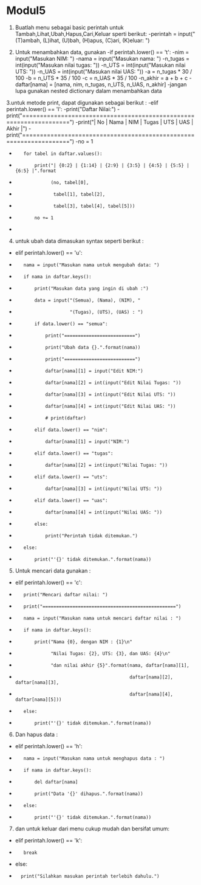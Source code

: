 # Modul5
1. Buatlah menu sebagai basic perintah untuk Tambah,Lihat,Ubah,Hapus,Cari,Keluar sperti berikut:
-perintah = input("(T)ambah, (L)ihat, (U)bah, (H)apus, (C)ari, (K)eluar: ")

2. Untuk menambahkan data, gunakan
-if perintah.lower() == 't':
-nim = input("Masukan NIM: ")
-nama = input("Masukan nama: ")
-n_tugas = int(input("Masukan nilai tugas: "))
-n_UTS = int(input("Masukan nilai UTS: "))
-n_UAS = int(input("Masukan nilai UAS: "))
-a = n_tugas * 30 / 100
-b = n_UTS * 35 / 100
-c = n_UAS * 35 / 100
-n_akhir = a + b + c
-daftar[nama] = [nama, nim, n_tugas, n_UTS, n_UAS, n_akhir]
-jangan lupa gunakan nested dictionary dalam menambahkan data

3.untuk metode print, dapat digunakan sebagai berikut : 
-elif perintah.lower() == 'l':
-print("Daftar Nilai:")
-print("===================================================================")
-print("| No |      Nama      |    NIM    | Tugas |  UTS  |  UAS  | Akhir |")
-print("===================================================================")
-no = 1
-        for tabel in daftar.values():
-            print("| {0:2} | {1:14} | {2:9} | {3:5} | {4:5} | {5:5} | {6:5} |".format
-                  (no, tabel[0],
-                   tabel[1], tabel[2],
-                   tabel[3], tabel[4], tabel[5]))
-            no += 1
-
4. untuk ubah data dimasukan syntax seperti berikut : 
-    elif perintah.lower() == 'u':
-        nama = input("Masukan nama untuk mengubah data: ")
-        if nama in daftar.keys():
-            print("Masukan data yang ingin di ubah :")
-            data = input("(Semua), (Nama), (NIM), "
-                         "(Tugas), (UTS), (UAS) : ")
-            if data.lower() == "semua":
-                print("==========================")
-                print("Ubah data {}.".format(nama))
-                print("==========================")
-                daftar[nama][1] = input("Edit NIM:")
-                daftar[nama][2] = int(input("Edit Nilai Tugas: "))
-                daftar[nama][3] = int(input("Edit Nilai UTS: "))
-                daftar[nama][4] = int(input("Edit Nilai UAS: "))
-                # print(daftar)
-            elif data.lower() == "nim":
-                daftar[nama][1] = input("NIM:")
-            elif data.lower() == "tugas":
-                daftar[nama][2] = int(input("Nilai Tugas: "))
-            elif data.lower() == "uts":
-                daftar[nama][3] = int(input("Nilai UTS: "))
-            elif data.lower() == "uas":
-                daftar[nama][4] = int(input("Nilai UAS: "))
-            else:
-                print("Perintah tidak ditemukan.")

-        else:
-            print("'{}' tidak ditemukan.".format(nama))

5. Untuk mencari data gunakan :

-    elif perintah.lower() == 'c':
-        print("Mencari daftar nilai: ")
-        print("=================================================")
-        nama = input("Masukan nama untuk mencari daftar nilai : ")
-        if nama in daftar.keys():
-            print("Nama {0}, dengan NIM : {1}\n"
-                  "Nilai Tugas: {2}, UTS: {3}, dan UAS: {4}\n"
-                  "dan nilai akhir {5}".format(nama, daftar[nama][1],
-                                               daftar[nama][2], daftar[nama][3],
-                                               daftar[nama][4], daftar[nama][5]))
-        else:
-            print("'{}' tidak ditemukan.".format(nama))

6. Dan hapus data :
-    elif perintah.lower() == 'h':
-        nama = input("Masukan nama untuk menghapus data : ")
-        if nama in daftar.keys():
-            del daftar[nama]
-            print("Data '{}' dihapus.".format(nama))
-        else:
-            print("'{}' tidak ditemukan.".format(nama))

7. dan untuk keluar dari menu cukup mudah dan bersifat umum: 
-    elif perintah.lower() == 'k':
-        break

 -   else:
 -       print("Silahkan masukan perintah terlebih dahulu.")
